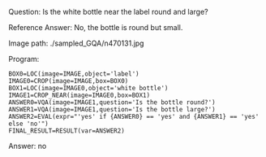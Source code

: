 Question: Is the white bottle near the label round and large?

Reference Answer: No, the bottle is round but small.

Image path: ./sampled_GQA/n470131.jpg

Program:

```
BOX0=LOC(image=IMAGE,object='label')
IMAGE0=CROP(image=IMAGE,box=BOX0)
BOX1=LOC(image=IMAGE0,object='white bottle')
IMAGE1=CROP_NEAR(image=IMAGE0,box=BOX1)
ANSWER0=VQA(image=IMAGE1,question='Is the bottle round?')
ANSWER1=VQA(image=IMAGE1,question='Is the bottle large?')
ANSWER2=EVAL(expr="'yes' if {ANSWER0} == 'yes' and {ANSWER1} == 'yes' else 'no'")
FINAL_RESULT=RESULT(var=ANSWER2)
```
Answer: no

